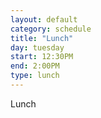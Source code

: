 ```yaml
---
layout: default
category: schedule
title: "Lunch"
day: tuesday
start: 12:30PM
end: 2:00PM
type: lunch
---
```


Lunch
